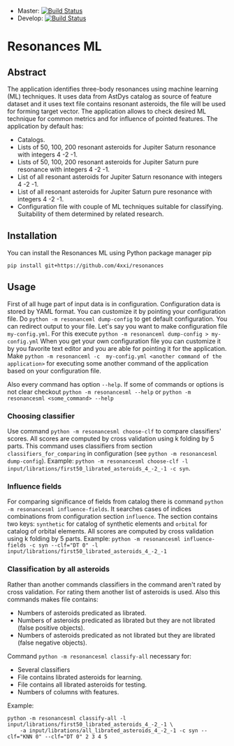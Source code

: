 * Master: [![Build Status](https://travis-ci.org/4xxi/resonances-ml.svg?branch=master)](https://travis-ci.org/4xxi/resonances)
* Develop: [![Build Status](https://travis-ci.org/4xxi/resonances-ml.svg?branch=develop)](https://travis-ci.org/4xxi/resonances)

# Resonances ML

## Abstract

The application identifies three-body resonances using machine learning (ML)
techniques. It uses data from AstDys catalog as source of feature
dataset and it uses text file contains resonant asteroids, the file will be used for
forming target vector. The application allows to check desired ML technique for
common metrics and for influence of pointed features.
The application by default has:

* Catalogs.
* Lists of 50, 100, 200 resonant asteroids for Jupiter Saturn resonance with integers 4 -2 -1.
* Lists of 50, 100, 200 resonant asteroids for Jupiter Saturn pure resonance with integers 4 -2 -1.
* List of all resonant asteroids for Jupiter Saturn resonance with integers 4 -2 -1.
* List of all resonant asteroids for Jupiter Saturn pure resonance with integers 4 -2 -1.
* Configuration file with couple of ML techniques suitable for classifying.
  Suitability of them determined by related research.

## Installation

You can install the Resonances ML using Python package manager pip

`pip install git+https://github.com/4xxi/resonances`

## Usage

First of all huge part of input data is in configuration. Configuration data is
stored by YAML format.  You can customize it by pointing your configuration
file.  Do `python -m resonanceml dump-config` to get default configuration. You
can redirect output to your file.  Let's say you want to make configuration
file `my-config.yml`. For this execute `python -m resonanceml dump-config >
my-config.yml` When you get your own configuration file you can customize it by
you favorite text editor and you are able for pointing it for the application.
Make `python -m resonanceml -c  my-config.yml <another command of the
application>` for executing some another command of the application based on
your configuration file.

Also every command has option `--help`. If some of commands or options is not clear checkout `python -m resonancesml --help` or
`python -m resonancesml <some_command> --help`

### Choosing classifier

Use command `python -m resonancesml choose-clf` to compare classifiers' scores.
All scores are computed by cross validation using k folding by 5 parts.
This command uses classifiers from section `classifiers_for_comparing` in
configuration (see `python -m resonancesml dump-config`).
Example: `python -m resonancesml choose-clf -l input/librations/first50_librated_asteroids_4_-2_-1 -c syn`.

### Influence fields

For comparing significance of fields from catalog there is command `python -m
resonancesml influence-fields`. It searches cases of indices combinations from
configuration section `influence`. The section contains two keys: `synthetic`
for catalog of synthetic elements and `orbital` for catalog of orbital
elements.  All scores are computed by cross validation using k folding by 5
parts.
Example: `python -m resonancesml influence-fields -c syn --clf="DT 0" -l input/librations/first50_librated_asteroids_4_-2_-1`

### Classification by all asteroids

Rather than another commands classifiers in the command aren't rated by cross
validation. For rating them another list of asteroids is used. Also this commands makes file contains:

* Numbers of asteroids predicated as librated.
* Numbers of asteroids predicated as librated but they are not librated (false positive objects).
* Numbers of asteroids predicated as not librated but they are librated (false negative objects).

Command `python -m resonancesml classify-all` necessary for:
* Several classifiers
* File contains librated asteroids for learning.
* File contains all librated asteroids for testing.
* Numbers of columns with features.

Example:
```
python -m resonancesml classify-all -l input/librations/first50_librated_asteroids_4_-2_-1 \
    -a input/librations/all_librated_asteroids_4_-2_-1 -c syn --clf="KNN 0" --clf="DT 0" 2 3 4 5
```
